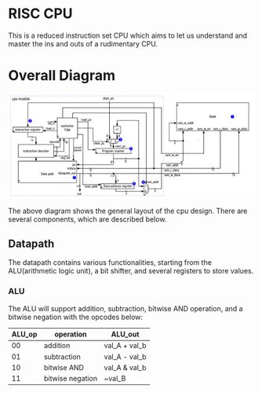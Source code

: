 # RISC CPU 
This is a reduced instruction set CPU which aims to let us understand and master the ins and outs of a rudimentary CPU. 

# Overall Diagram
![cpu diagram upload](/images/cpu_diagram.png)


The above diagram shows the general layout of the cpu design. There are several components, which are described below.

## Datapath
The datapath contains various functionalities, starting from the ALU(arithmetic logic unit), a bit shifter, and several registers to store values.

### ALU 
  The ALU will support addition, subtraction, bitwise AND operation, and a bitwise negation with the opcodes below:

  | ALU_op | operation        | ALU_out       |
  | ------ | ---------------- | ------------- |
  | 00     | addition         | val_A + val_b | 
  | 01     | subtraction      | val_A - val_b |
  | 10     | bitwise AND      | val_A & val_b |
  | 11     | bitwise negation |    ~val_B     |
